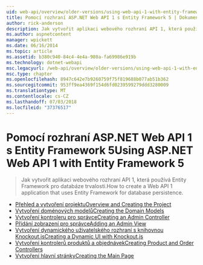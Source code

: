 ```yaml
---
uid: web-api/overview/older-versions/using-web-api-1-with-entity-framework-5/index
title: Pomocí rozhraní ASP.NET Web API 1 s Entity Framework 5 | Dokumentace Microsoftu
author: rick-anderson
description: Jak vytvořit aplikaci webového rozhraní API 1, která používá Entity Framework pro databáze trvalosti.
ms.author: aspnetcontent
manager: wpickett
ms.date: 06/16/2014
ms.topic: article
ms.assetid: b380c940-84c4-4e4a-980a-fa69986e919b
ms.technology: dotnet-webapi
msc.legacyurl: /web-api/overview/older-versions/using-web-api-1-with-entity-framework-5
msc.type: chapter
ms.openlocfilehash: 8947c642e7b9260759f75f819688b077ab51b362
ms.sourcegitcommit: 953ff9ea4369f154d6fd0239599279ddd3280009
ms.translationtype: MT
ms.contentlocale: cs-CZ
ms.lasthandoff: 07/03/2018
ms.locfileid: "37376517"
---
```

<a name="using-aspnet-web-api-1-with-entity-framework-5"></a><span data-ttu-id="aca56-103">Pomocí rozhraní ASP.NET Web API 1 s Entity Framework 5</span><span class="sxs-lookup"><span data-stu-id="aca56-103">Using ASP.NET Web API 1 with Entity Framework 5</span></span>
====================
> <span data-ttu-id="aca56-104">Jak vytvořit aplikaci webového rozhraní API 1, která používá Entity Framework pro databáze trvalosti.</span><span class="sxs-lookup"><span data-stu-id="aca56-104">How to create a Web API 1 application that uses Entity Framework for database persistence.</span></span>


- [<span data-ttu-id="aca56-105">Přehled a vytvoření projektu</span><span class="sxs-lookup"><span data-stu-id="aca56-105">Overview and Creating the Project</span></span>](using-web-api-with-entity-framework-part-1.md)
- [<span data-ttu-id="aca56-106">Vytvoření doménových modelů</span><span class="sxs-lookup"><span data-stu-id="aca56-106">Creating the Domain Models</span></span>](using-web-api-with-entity-framework-part-2.md)
- [<span data-ttu-id="aca56-107">Vytvoření kontroleru pro správce</span><span class="sxs-lookup"><span data-stu-id="aca56-107">Creating an Admin Controller</span></span>](using-web-api-with-entity-framework-part-3.md)
- [<span data-ttu-id="aca56-108">Přidání zobrazení pro správce</span><span class="sxs-lookup"><span data-stu-id="aca56-108">Adding an Admin View</span></span>](using-web-api-with-entity-framework-part-4.md)
- [<span data-ttu-id="aca56-109">Vytvoření dynamického uživatelského rozhraní s knihovnou Knockout.js</span><span class="sxs-lookup"><span data-stu-id="aca56-109">Creating a Dynamic UI with Knockout.js</span></span>](using-web-api-with-entity-framework-part-5.md)
- [<span data-ttu-id="aca56-110">Vytvoření kontrolerů produktů a objednávek</span><span class="sxs-lookup"><span data-stu-id="aca56-110">Creating Product and Order Controllers</span></span>](using-web-api-with-entity-framework-part-6.md)
- [<span data-ttu-id="aca56-111">Vytvoření hlavní stránky</span><span class="sxs-lookup"><span data-stu-id="aca56-111">Creating the Main Page</span></span>](using-web-api-with-entity-framework-part-7.md)
